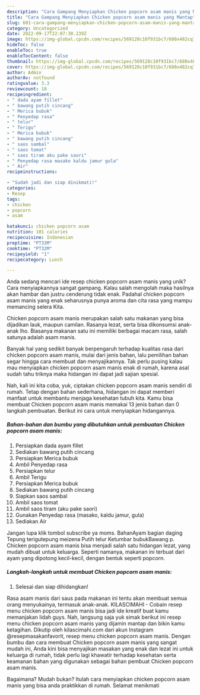 ```yaml
---
description: "Cara Gampang Menyiapkan Chicken popcorn asam manis yang Mantap"
title: "Cara Gampang Menyiapkan Chicken popcorn asam manis yang Mantap"
slug: 601-cara-gampang-menyiapkan-chicken-popcorn-asam-manis-yang-mantap
category: Uncategorized
date: 2022-09-17T22:07:30.239Z
image: https://img-global.cpcdn.com/recipes/569128c10f931bc7/680x482cq70/chicken-popcorn-asam-manis-foto-resep-utama.jpg
hideToc: false
enableToc: true
enableTocContent: false
thumbnail: https://img-global.cpcdn.com/recipes/569128c10f931bc7/680x482cq70/chicken-popcorn-asam-manis-foto-resep-utama.jpg
cover: https://img-global.cpcdn.com/recipes/569128c10f931bc7/680x482cq70/chicken-popcorn-asam-manis-foto-resep-utama.jpg
author: Admin
authorAv: notfound
ratingvalue: 3.3
reviewcount: 18
recipeingredient:
- " dada ayam fillet"
- " bawang putih cincang"
- " Merica bubuk"
- " Penyedap rasa"
- " telur"
- " Terigu"
- " Merica bubuk"
- " bawang putih cincang"
- " saos sambal"
- " saos tomat"
- " saos tiram aku pake saori"
- " Penyedap rasa masako kaldu jamur gula"
- " Air"
recipeinstructions:

- "Sudah jadi dan siap dinikmati!"
categories:
- Resep
tags:
- chicken
- popcorn
- asam

katakunci: chicken popcorn asam 
nutrition: 101 calories
recipecuisine: Indonesian
preptime: "PT33M"
cooktime: "PT32M"
recipeyield: "1"
recipecategory: Lunch

---
```





Anda sedang mencari ide resep chicken popcorn asam manis yang unik? Cara menyiapkannya sangat gampang. Kalau salah mengolah maka hasilnya akan hambar dan justru cenderung tidak enak. Padahal chicken popcorn asam manis yang enak seharusnya punya aroma dan cita rasa yang mampu memancing selera Kita.





Chicken popcorn asam manis merupakan salah satu makanan yang bisa dijadikan lauk, maupun camilan. Rasanya lezat, serta bisa dikonsumsi anak-anak lho. Biasanya makanan satu ini memiliki berbagai macam rasa, salah satunya adalah asam manis.

Banyak hal yang sedikit banyak berpengaruh terhadap kualitas rasa dari chicken popcorn asam manis, mulai dari jenis bahan, lalu pemilihan bahan segar hingga cara membuat dan menyajikannya. Tak perlu pusing kalau mau menyiapkan chicken popcorn asam manis enak di rumah, karena asal sudah tahu triknya maka hidangan ini dapat jadi sajian spesial.






Nah, kali ini kita coba, yuk, ciptakan chicken popcorn asam manis sendiri di rumah. Tetap dengan bahan sederhana, hidangan ini dapat memberi manfaat untuk membantu menjaga kesehatan tubuh kita. Kamu bisa membuat Chicken popcorn asam manis memakai 13 jenis bahan dan 0 langkah pembuatan. Berikut ini cara untuk menyiapkan hidangannya.

<!--inarticleads1-->

##### Bahan-bahan dan bumbu yang dibutuhkan untuk pembuatan Chicken popcorn asam manis:

1. Persiapkan  dada ayam fillet
1. Sediakan  bawang putih cincang
1. Persiapkan  Merica bubuk
1. Ambil  Penyedap rasa
1. Persiapkan  telur
1. Ambil  Terigu
1. Persiapkan  Merica bubuk
1. Sediakan  bawang putih cincang
1. Siapkan  saos sambal
1. Ambil  saos tomat
1. Ambil  saos tiram (aku pake saori)
1. Gunakan  Penyedap rasa (masako, kaldu jamur, gula)
1. Sediakan  Air


Jangan lupa klik tombol subscribe ya moms. BahanAyam bagian daging Tepung terigutepung meizena Putih telur Ketumbar bubukBawang p. Chicken popcorn asam manis bisa menjadi salah satu hidangan lezat, yang mudah dibuat untuk keluarga. Seperti namanya, makanan ini terbuat dari ayam yang dipotong kecil-kecil, dengan bentuk seperti popcorn. 

<!--inarticleads2-->

##### Langkah-langkah untuk membuat Chicken popcorn asam manis:


1. Selesai dan siap dihidangkan!

Rasa asam manis dari saus pada makanan ini tentu akan membuat semua orang menyukainya, termasuk anak-anak. KILASCIMAHI - Cobain resep menu chicken popcorn asam manis bisa jadi ide kreatif buat kamu memanjakan lidah guys. Nah, langsung saja yuk simak berikut ini resep menu chicken popcorn asam manis yang dijamin mantap dan bikin kamu ketagihan. Dikutip oleh kilascimahi.com dari akun Instagram @resepmasakanfavorit, resep menu chicken popcorn asam manis. Dengan bumbu dan cara membuat Chicken popcorn asam manis yang sangat mudah ini, Anda kini bisa menyajikan masakan yang enak dan lezat ini untuk keluarga di rumah, tidak perlu lagi khawatir terhadap kesehatan serta keamanan bahan yang digunakan sebagai bahan pembuat Chicken popcorn asam manis. 

Bagaimana? Mudah bukan? Itulah cara menyiapkan chicken popcorn asam manis yang bisa anda praktikkan di rumah. Selamat menikmati
